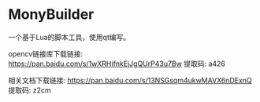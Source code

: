 # MonyBuilder
一个基于Lua的脚本工具，使用qt编写。

opencv链接库下载链接: https://pan.baidu.com/s/1wXRHifnkEjJgQUrP43u7Bw 提取码: a426

相关文档下载链接: https://pan.baidu.com/s/13NSGsqm4ukwMAVX6nDExnQ 提取码: z2cm



